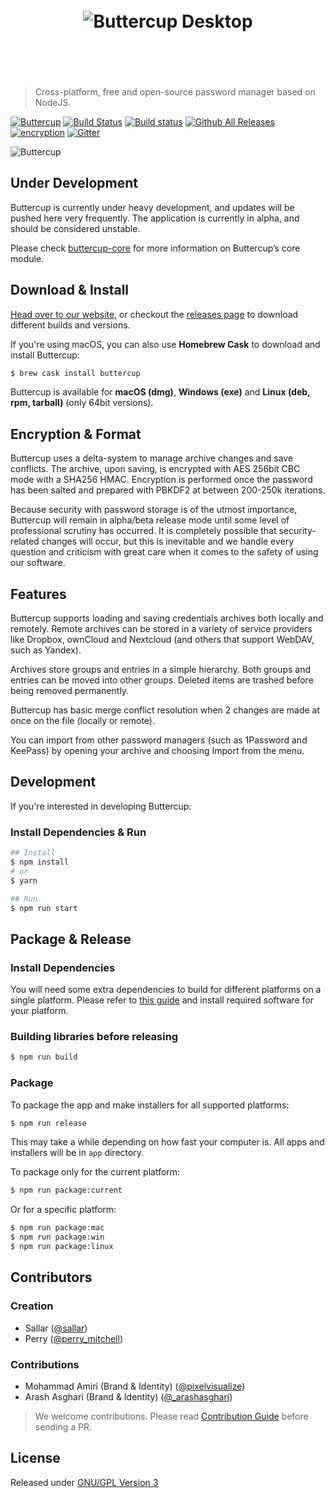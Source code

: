 <h1 align="center">
  <br/>
  <img src="https://cdn.rawgit.com/buttercup-pw/buttercup-assets/054fc0fa/badge/desktop.svg" alt="Buttercup Desktop">
  <br/>
  <br/>
  <br/>
</h1>

> Cross-platform, free and open-source password manager based on NodeJS.

[![Buttercup](https://cdn.rawgit.com/buttercup-pw/buttercup-assets/6582a033/badge/buttercup-slim.svg)](https://buttercup.pw) [![Build Status](https://travis-ci.org/buttercup/buttercup.svg?branch=master)](https://travis-ci.org/buttercup/buttercup) [![Build status](https://ci.appveyor.com/api/projects/status/tvthn0hnrsrr4ugy/branch/master?svg=true)](https://ci.appveyor.com/project/sallar/buttercup/branch/master)
 [![Github All Releases](https://img.shields.io/github/downloads/buttercup-pw/buttercup/total.svg)](https://github.com/buttercup-pw/buttercup/releases) [![encryption](https://img.shields.io/badge/Encryption-AES%20256%20CBC-red.svg)](https://tools.ietf.org/html/rfc3602) [![Gitter](https://img.shields.io/gitter/room/buttercup-cpre/buttercup.svg)](https://gitter.im/buttercup-pw/buttercup)

![Buttercup](https://cdn.rawgit.com/buttercup-pw/buttercup-assets/ff7ebf7e/screenshot/0.4.0.png)

## Under Development

Buttercup is currently under heavy development, and updates will be pushed here very frequently.
The application is currently in alpha, and should be considered unstable.

Please check [buttercup-core](https://github.com/perry-mitchell/buttercup-core) for more information on Buttercup’s core module.

## Download & Install

[Head over to our website](https://buttercup.pw), or checkout the [releases page](https://github.com/buttercup/buttercup/releases) to download different builds and versions.

If you're using macOS, you can also use **Homebrew Cask** to download and install Buttercup:

``` bash
$ brew cask install buttercup
```

Buttercup is available for **macOS (dmg)**, **Windows (exe)** and **Linux (deb, rpm, tarball)** (only 64bit versions).

## Encryption & Format

Buttercup uses a delta-system to manage archive changes and save conflicts. The archive, upon saving, is encrypted with AES 256bit CBC mode with a SHA256 HMAC. Encryption is performed once the password has been salted and prepared with PBKDF2 at between 200-250k iterations.

Because security with password storage is of the utmost importance, Buttercup will remain in alpha/beta release mode until some level of professional scrutiny has occurred. It is completely possible that security-related changes will occur, but this is inevitable and we handle every question and criticism with great care when it comes to the safety of using our software.

## Features

Buttercup supports loading and saving credentials archives both locally and remotely. Remote archives can be stored in a variety of service providers like Dropbox, ownCloud and Nextcloud (and others that support WebDAV, such as Yandex).

Archives store groups and entries in a simple hierarchy. Both groups and entries can be moved into other groups. Deleted items are trashed before being removed permanently.

Buttercup has basic merge conflict resolution when 2 changes are made at once on the file (locally or remote).

You can import from other password managers (such as 1Password and KeePass) by opening your archive and choosing Import from the menu.

## Development

If you're interested in developing Buttercup:

### Install Dependencies & Run
``` bash
## Install
$ npm install 
# or 
$ yarn

## Run
$ npm run start
```

## Package & Release

### Install Dependencies

You will need some extra dependencies to build for different platforms on a single platform. Please refer to [this guide](https://github.com/electron-userland/electron-builder/wiki/Multi-Platform-Build) and install required software for your platform. 

### Building libraries before releasing

```bash
$ npm run build
```

### Package

To package the app and make installers for all supported platforms:

``` bash
$ npm run release
```
This may take a while depending on how fast your computer is. All apps and installers will be in `app` directory.

To package only for the current platform:

``` bash
$ npm run package:current
```

Or for a specific platform: 
``` bash
$ npm run package:mac
$ npm run package:win
$ npm run package:linux
```

## Contributors

### Creation

 * Sallar ([@sallar](https://twitter.com/sallar))
 * Perry ([@perry_mitchell](https://twitter.com/perry_mitchell))

### Contributions

 * Mohammad Amiri (Brand & Identity) ([@pixelvisualize](https://twitter.com/pixelvisualize))
 * Arash Asghari (Brand & Identity) ([@_arashasghari](https://twitter.com/_arashasghari))

> We welcome contributions. Please read [Contribution Guide](CONTRIBUTING.md) before sending a PR.

## License

Released under [GNU/GPL Version 3](LICENSE)
